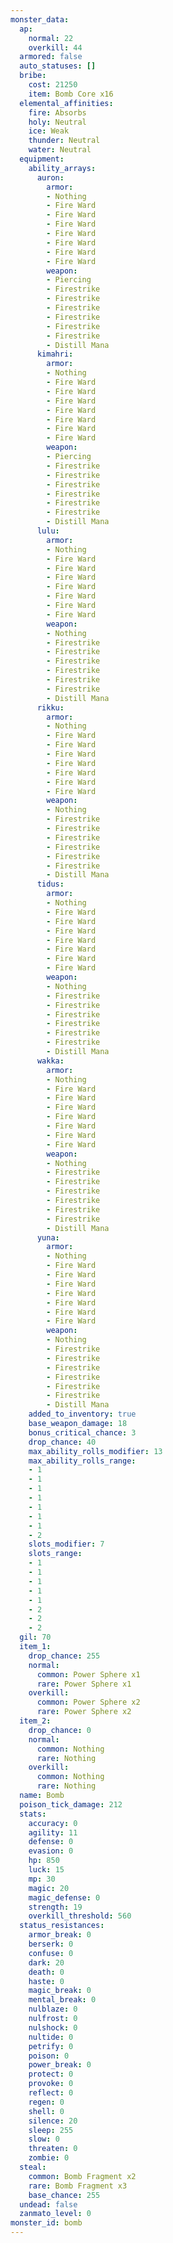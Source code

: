```yaml
---
monster_data:
  ap:
    normal: 22
    overkill: 44
  armored: false
  auto_statuses: []
  bribe:
    cost: 21250
    item: Bomb Core x16
  elemental_affinities:
    fire: Absorbs
    holy: Neutral
    ice: Weak
    thunder: Neutral
    water: Neutral
  equipment:
    ability_arrays:
      auron:
        armor:
        - Nothing
        - Fire Ward
        - Fire Ward
        - Fire Ward
        - Fire Ward
        - Fire Ward
        - Fire Ward
        - Fire Ward
        weapon:
        - Piercing
        - Firestrike
        - Firestrike
        - Firestrike
        - Firestrike
        - Firestrike
        - Firestrike
        - Distill Mana
      kimahri:
        armor:
        - Nothing
        - Fire Ward
        - Fire Ward
        - Fire Ward
        - Fire Ward
        - Fire Ward
        - Fire Ward
        - Fire Ward
        weapon:
        - Piercing
        - Firestrike
        - Firestrike
        - Firestrike
        - Firestrike
        - Firestrike
        - Firestrike
        - Distill Mana
      lulu:
        armor:
        - Nothing
        - Fire Ward
        - Fire Ward
        - Fire Ward
        - Fire Ward
        - Fire Ward
        - Fire Ward
        - Fire Ward
        weapon:
        - Nothing
        - Firestrike
        - Firestrike
        - Firestrike
        - Firestrike
        - Firestrike
        - Firestrike
        - Distill Mana
      rikku:
        armor:
        - Nothing
        - Fire Ward
        - Fire Ward
        - Fire Ward
        - Fire Ward
        - Fire Ward
        - Fire Ward
        - Fire Ward
        weapon:
        - Nothing
        - Firestrike
        - Firestrike
        - Firestrike
        - Firestrike
        - Firestrike
        - Firestrike
        - Distill Mana
      tidus:
        armor:
        - Nothing
        - Fire Ward
        - Fire Ward
        - Fire Ward
        - Fire Ward
        - Fire Ward
        - Fire Ward
        - Fire Ward
        weapon:
        - Nothing
        - Firestrike
        - Firestrike
        - Firestrike
        - Firestrike
        - Firestrike
        - Firestrike
        - Distill Mana
      wakka:
        armor:
        - Nothing
        - Fire Ward
        - Fire Ward
        - Fire Ward
        - Fire Ward
        - Fire Ward
        - Fire Ward
        - Fire Ward
        weapon:
        - Nothing
        - Firestrike
        - Firestrike
        - Firestrike
        - Firestrike
        - Firestrike
        - Firestrike
        - Distill Mana
      yuna:
        armor:
        - Nothing
        - Fire Ward
        - Fire Ward
        - Fire Ward
        - Fire Ward
        - Fire Ward
        - Fire Ward
        - Fire Ward
        weapon:
        - Nothing
        - Firestrike
        - Firestrike
        - Firestrike
        - Firestrike
        - Firestrike
        - Firestrike
        - Distill Mana
    added_to_inventory: true
    base_weapon_damage: 18
    bonus_critical_chance: 3
    drop_chance: 40
    max_ability_rolls_modifier: 13
    max_ability_rolls_range:
    - 1
    - 1
    - 1
    - 1
    - 1
    - 1
    - 1
    - 2
    slots_modifier: 7
    slots_range:
    - 1
    - 1
    - 1
    - 1
    - 1
    - 2
    - 2
    - 2
  gil: 70
  item_1:
    drop_chance: 255
    normal:
      common: Power Sphere x1
      rare: Power Sphere x1
    overkill:
      common: Power Sphere x2
      rare: Power Sphere x2
  item_2:
    drop_chance: 0
    normal:
      common: Nothing
      rare: Nothing
    overkill:
      common: Nothing
      rare: Nothing
  name: Bomb
  poison_tick_damage: 212
  stats:
    accuracy: 0
    agility: 11
    defense: 0
    evasion: 0
    hp: 850
    luck: 15
    mp: 30
    magic: 20
    magic_defense: 0
    strength: 19
    overkill_threshold: 560
  status_resistances:
    armor_break: 0
    berserk: 0
    confuse: 0
    dark: 20
    death: 0
    haste: 0
    magic_break: 0
    mental_break: 0
    nulblaze: 0
    nulfrost: 0
    nulshock: 0
    nultide: 0
    petrify: 0
    poison: 0
    power_break: 0
    protect: 0
    provoke: 0
    reflect: 0
    regen: 0
    shell: 0
    silence: 20
    sleep: 255
    slow: 0
    threaten: 0
    zombie: 0
  steal:
    common: Bomb Fragment x2
    rare: Bomb Fragment x3
    base_chance: 255
  undead: false
  zanmato_level: 0
monster_id: bomb
---
```

